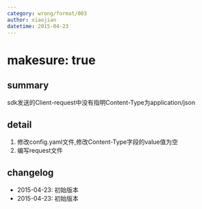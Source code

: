 ```yaml
---
category: wrong/format/003
author: xiaojian
datetime: 2015-04-23
---
```


# makesure: true

## summary

sdk发送的Client-request中没有指明Content-Type为application/json

## detail

1. 修改config.yaml文件,修改Content-Type字段的value值为空
2. 编写request文件

## changelog

- 2015-04-23: 初始版本
- 2015-04-23: 初始版本
